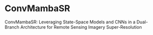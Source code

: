 # ConvMambaSR
ConvMambaSR: Leveraging State-Space Models and CNNs in a Dual-Branch Architecture for Remote Sensing Imagery Super-Resolution
